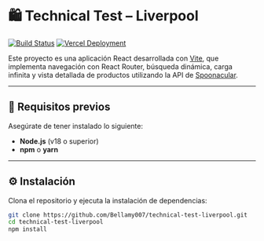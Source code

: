 # 🛍️ Technical Test – Liverpool

[![Build Status](https://github.com/Bellamy007/technical-test-liverpool/actions/workflows/main.yml/badge.svg)](https://github.com/Bellamy007/technical-test-liverpool/actions)
[![Vercel Deployment](https://vercelbadge.vercel.app/api/Bellamy007/technical-test-liverpool)](https://technical-test-liverpool.vercel.app/)

Este proyecto es una aplicación React desarrollada con [Vite](https://vitejs.dev/), que implementa navegación con React Router, búsqueda dinámica, carga infinita y vista detallada de productos utilizando la API de [Spoonacular](https://spoonacular.com/food-api).

---

## 🚀 Requisitos previos

Asegúrate de tener instalado lo siguiente:

- **Node.js** (v18 o superior)
- **npm** o **yarn**

---

## ⚙️ Instalación

Clona el repositorio y ejecuta la instalación de dependencias:

```bash
git clone https://github.com/Bellamy007/technical-test-liverpool.git
cd technical-test-liverpool
npm install
